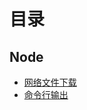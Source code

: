 # 目录

## Node

- [网络文件下载](./node/download-file.md)
- [命令行输出](./node/command-out.md)

<Vssue :title="$title" />